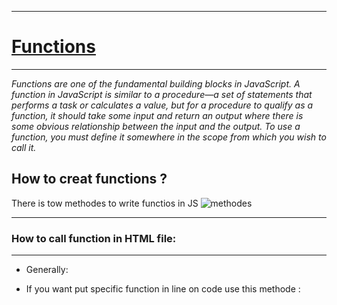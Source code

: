 ___ 

# [Functions](https://developer.mozilla.org/en-US/docs/Web/JavaScript/Guide/Functions)
___ 
*Functions are one of the fundamental building blocks in JavaScript. A function in JavaScript is similar to a procedure—a set of statements that performs a task or calculates a value, but for a procedure to qualify as a function, it should take some input and return an output where there is some obvious relationship between the input and the output. To use a function, you must define it somewhere in the scope from which you wish to call it.*

## How to creat functions ?
There is tow methodes to write functios in JS 
![methodes](http://codedcreatures.com/wp-content/uploads/2020/10/image-34.png)
______
### How to call function in HTML file:
___
* Generally:

<script src="index0.js">
  </script>

* If you want put specific function in line on code use this methode :
<script type=" download()"></script>

